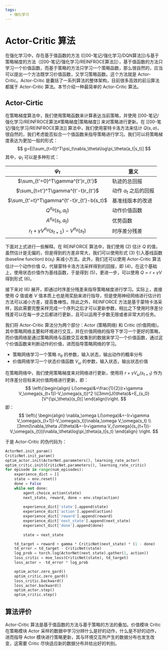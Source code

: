 ```yaml
---
tags:
  - 强化学习
---
```

# Actor-Critic 算法

在强化学习中，存在基于值函数的方法 ([[00-笔记/强化学习/DQN算法]])与基于策略梯度的方法（[[00-笔记/强化学习/REINFROCE算法]]），基于值函数的方法只学习一个价值函数，而基于策略的方法只学习一个策略函数，那么很自然的，应当可以提出一个方法既学习价值函数，又学习策略函数。这个方法就是 Actor-Critic。Actor-Critic 是囊括了一系列算法的整体架构，目前很多高效的前沿算法都属于 Actor-Critic 算法。本节介绍一种最简单的 Actor-Critic 算法。

## Actor-Cirtic

在策略梯度算法中，我们使用策略函数来计算表达当前策略，并使用 [[00-笔记/强化学习/REINFROCE算法#策略梯度|策略梯度]] 来对策略进行更新。在 [[00-笔记/强化学习/REINFROCE算法]] 算法中，我们使用蒙特卡洛方法来估计 $Q(s,a)$，很自然的，我们考虑能否拟合一个值函数来指导策略进行学习。我们可以将策略梯度表达为更加一般的形式：
$$
g=E[\sum_{t=0}^T\psi_t\nabla_\theta\log\pi_\theta(a_t|s_t)]
$$
其中，$\psi_t$ 可以是多种形式：

| $\psi_t$                                                 | 意义                  |
| :--------------------------------------------------------: | --------------------- |
| $\sum_{t'=0}^T\gamma^{t'}r_{t'}$                         | 轨迹的总回报          |
| $\sum_{t=t'}^T\gamma^{t'-t}r_{t'}$                       | 动作 $a_t$ 之后的回报 |
| $\sum_{t'=t}^T\gamma^{t'-t}r_{t'}-b(s_t)$                | 基准线版本的改进      |
| $Q^{\pi_\theta}(s_t,a_t)$                                | 动作价值函数          |
| $A^{\pi_\theta}(s_t,a_t)$                                | 优势函数              |
| $r_t+\gamma V^{\pi_\theta}(s_{t+1})-V^{\pi_\theta}(s_t)$ | 时序差分残差          |
|                                                         |                       |

下面对上式进行一些解释。在 REINFORCE 算法中，我们使用 (2) 估计 $Q$ 的值，虽然估计是无偏的，但是得到的方差非常大，我们可以使用形式 (3) 引入基线函数 (baseline function) $b(s_t)$ 来减小方法。此外，我们还可以使用 Actor-Critic 算法估计一个动作价值 $Q$，代替蒙特卡洛方法采样得到的回报，即 (4)，在这个基础上，使用状态价值作为基线函数，于是得到 (5)，更进一步，可以使用 $Q=r+\gamma V$ 得到形式 (6)。

接下来对 (6) 展开，即通过时序差分残差来指导策略梯度进行学习。实际上，直接使用 $Q$ 值或者 $V$ 值本质上也是用奖励来进行指导，但是使用神经网络进行估计的方法可以减小方差，提高鲁棒性。除此之外，REINFORCE 方法是基于蒙特卡洛采样，因此需要完整采样完成一个序列之后才可以更新参数，相比之下使用时序差分残差可以在每一步之后都进行更新，且可以运用于步数无限或者非常大的任务。

我们将 Actor-Critic 算法分为两个部分：Actor (策略网络) 和 Critic (价值网络)。其中策略网络主要和环境进行交互，并在价值网络的指导下学习一个更好的策略，而价值网络是通过策略网络与函数交互收集到的数据来学习一个价值函数，通过这个价值函数来判断动作的价值，进而指导策略网络的学习。

- 策略网络学习一个策略 $\pi_\theta$ 的参数，输入状态，输出动作的概率分布
- 价值网络学习一个状态价值函数 $V_\omega$ 的参数，输入状态，输出状态价值

在策略网络中，我们使用策略梯度来对网络进行更新，使用将 $r+\gamma V_\omega(s_{t+1})$ 作为时序差分目标来对价值网络进行更新，即：
$$
\left\{\begin{align}
L(\omega)&=\frac{1}{2}(r+\gamma V_\omega(s_{t+1})-V_\omega(s_t))^2
\\[3mm]J(\theta)&=E_{s_0}[V^{\pi_\theta}(s_0)]
\end{align}\right.
$$
即：
$$
\left\{
\begin{align}
\nabla_\omega L(\omega)&=-(r+\gamma V_\omega(s_{t+1})-V_\omega(s_t))\nabla_\omega V_\omega(s_t)
\\[3mm]\nabla_\theta J(\theta)&=-(r+\gamma V_{\omega}(s_{t+1})-V_\omega(s_{t}))\nabla_\theta\log\pi_\theta(a_t|s_t)
\end{align}
\right.
$$

于是 Actor-Critic 的伪代码为：

```python
ActorNet.init_param()
CriticNet.init_param()
optim_actor.init(ActorNet.parameters(), learning_rate_actor)
optim_critic.init(CriticNet.parameters(), learning_rate_critic)
for episode in range(num_episodes):
	experience_dict = []
	state = env.reset()
	done = False
	while not done:
		agent.choice_action(state)
		next_state, reward, done = env.step(action)
		
		experience_dict['state'].append(state)
		experience_dict['action'].append(action)
		experience_dict['reward'].append(reward)
		experience_dict['next_state'].append(next_state)
		experienct_dict['done'].append(done)
		
		state = next_state

	td_target = reward + gamma * CriticNet(next_state) * (1 - done)
	td_error = td_target - CriticNet(state)
	log_prob = torch.log(ActorNet(next_state).gather(1, action))
	loss_critic = mse_loss(CriticNet(state), td_target)
	loss_actor = -td_error * log_prob

	optim_actor.zero_gard()
	optim_critic.zero_gard()
	loss_critic.backward()
	loss_actor.backward()
	optim_actor.step()
	optim_critic.step()
```

## 算法评价

Actor-Critic 算法是基于值函数的方法与基于策略的方法的叠加。价值模块 Critic 在策略模块 Actor 采样的数据中学习分辨什么是好的动作，什么是不好的动作，进而指导 Actor 模块进行策略更新，其与环境交互所产生的数据分布也发生改变，这需要 Critic 尽快适应新的数据分布并给出好的判别。